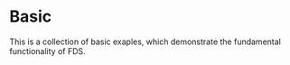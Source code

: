 # Basic

This is a collection of basic exaples, which demonstrate the fundamental functionality of FDS.